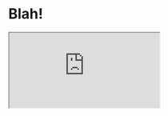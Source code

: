 # Blah!
<iframe src="https://gitpitch.com/tdammers/blah"/>
<iframe src="https://gitpitch.com/tdammers/blah"/>
<iframe src="https://gitpitch.com/tdammers/blah"/>
<iframe src="https://gitpitch.com/tdammers/blah"/>
Blah blah.
